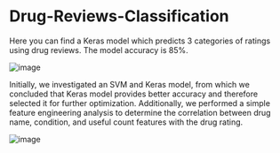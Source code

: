 # Drug-Reviews-Classification
Here you can find a Keras model which predicts 3 categories of ratings using drug reviews. The model accuracy is 85%.

![image](https://user-images.githubusercontent.com/26292532/119268319-5fc82800-bbc0-11eb-92d1-ca292066fa98.png)

Initially, we investigated an SVM and Keras model, from which we concluded that Keras model provides better accuracy and therefore selected it for further optimization. Additionally, we performed a simple feature engineering analysis to determine the correlation between drug name, condition, and useful count features with the drug rating.

![image](https://user-images.githubusercontent.com/26292532/119268596-b5e99b00-bbc1-11eb-998e-d61a2f5acef7.png)
